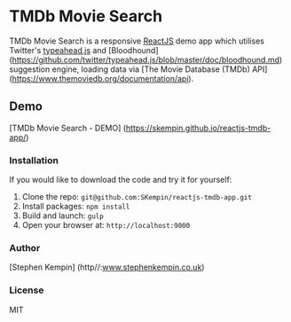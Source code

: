 # TMDb Movie Search

TMDb Movie Search is a responsive [ReactJS](http://facebook.github.io/react/index.html) demo app which utilises Twitter's [typeahead.js](https://twitter.github.io/typeahead.js/) and [Bloodhound] (https://github.com/twitter/typeahead.js/blob/master/doc/bloodhound.md) suggestion engine, loading data via [The Movie Database (TMDb) API] (https://www.themoviedb.org/documentation/api).

## Demo
[TMDb Movie Search - DEMO] (https://skempin.github.io/reactjs-tmdb-app/)


### Installation

If you would like to download the code and try it for yourself:

1. Clone the repo: `git@github.com:SKempin/reactjs-tmdb-app.git`
2. Install packages: `npm install`
3. Build and launch: `gulp`
4. Open your browser at: `http://localhost:9000`


### Author

[Stephen Kempin] (http//:www.stephenkempin.co.uk)

### License

MIT
